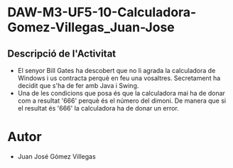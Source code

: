 # DAW-M3-UF5-10-Calculadora-Gomez-Villegas_Juan-Jose



## Descripció de l'Activitat

- El senyor Bill Gates ha descobert que no li agrada la calculadora de Windows i us contracta perquè en feu una vosaltres. Secretament ha decidit que s'ha de fer amb Java i Swing.
- Una de les condicions que posa és que la calculadora mai ha de donar com a resultat '666' perquè és el número del dimoni. De manera que si el resultat és '666' la calculadora ha de donar un error.

# Autor

- Juan José Gómez Villegas
